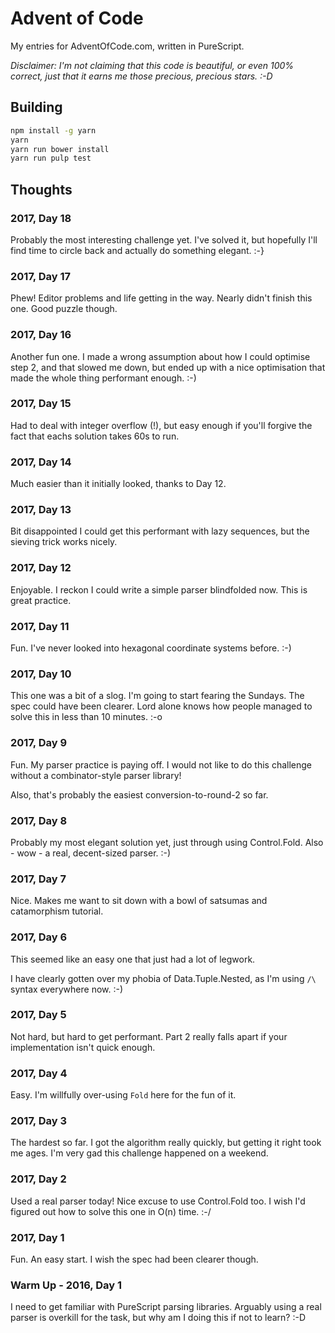 # Advent of Code

My entries for AdventOfCode.com, written in PureScript.

_Disclaimer: I'm not claiming that this code is beautiful, or even
100% correct, just that it earns me those precious, precious
stars. :-D_

## Building

``` sh
npm install -g yarn
yarn
yarn run bower install
yarn run pulp test
```

## Thoughts

### 2017, Day 18

Probably the most interesting challenge yet. I've solved it, but
hopefully I'll find time to circle back and actually do something
elegant. :-}

### 2017, Day 17

Phew! Editor problems and life getting in the way. Nearly didn't
finish this one. Good puzzle though.

### 2017, Day 16

Another fun one. I made a wrong assumption about how I could optimise
step 2, and that slowed me down, but ended up with a nice optimisation
that made the whole thing performant enough. :-)

### 2017, Day 15

Had to deal with integer overflow (!), but easy enough if you'll
forgive the fact that eachs solution takes 60s to run.

### 2017, Day 14

Much easier than it initially looked, thanks to Day 12.

### 2017, Day 13

Bit disappointed I could get this performant with lazy sequences, but
the sieving trick works nicely.

### 2017, Day 12

Enjoyable. I reckon I could write a simple parser blindfolded
now. This is great practice.

### 2017, Day 11

Fun. I've never looked into hexagonal coordinate systems before. :-)

### 2017, Day 10

This one was a bit of a slog. I'm going to start fearing the
Sundays. The spec could have been clearer. Lord alone knows how people
managed to solve this in less than 10 minutes. :-o

### 2017, Day 9

Fun. My parser practice is paying off. I would not like to do this
challenge without a combinator-style parser library!

Also, that's probably the easiest conversion-to-round-2 so far.

### 2017, Day 8

Probably my most elegant solution yet, just through using
Control.Fold. Also - wow - a real, decent-sized parser. :-)

### 2017, Day 7

Nice. Makes me want to sit down with a bowl of satsumas and
catamorphism tutorial.

### 2017, Day 6

This seemed like an easy one that just had a lot of legwork.

I have clearly gotten over my phobia of Data.Tuple.Nested, as I'm
using `/\` syntax everywhere now. :-)

### 2017, Day 5

Not hard, but hard to get performant. Part 2 really falls apart if
your implementation isn't quick enough.

### 2017, Day 4

Easy. I'm willfully over-using `Fold` here for the fun of it.

### 2017, Day 3

The hardest so far. I got the algorithm really quickly, but getting it
right took me ages. I'm very gad this challenge happened on a weekend.

### 2017, Day 2

Used a real parser today! Nice excuse to use Control.Fold too. I wish I'd
figured out how to solve this one in O(n) time. :-/

### 2017, Day 1

Fun. An easy start. I wish the spec had been clearer though.

### Warm Up - 2016, Day 1

I need to get familiar with PureScript parsing libraries. Arguably
using a real parser is overkill for the task, but why am I doing this
if not to learn? :-D
